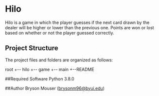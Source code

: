 # Hilo
Hilo is a game in which the player guesses if the next card drawn by the dealer will be higher or lower than the previous one. 
Points are won or lost based on whether or not the player guessed correctly.

## Project Structure

The project files and folders are organized as follows:

root
+-- hilo
  +-- game
  +-- main
+--README

##Required Software
Python 3.8.0

##Author
Bryson Mouser (brysonm96@byui.edu)
